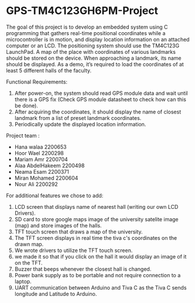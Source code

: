 # GPS-TM4C123GH6PM-Project

The goal of this project is to develop an embedded system using C programming that
gathers real-time positional coordinates while a microcontroller is in motion, and display
location information on an attached computer or an LCD. The positioning system should
use the TM4C123G LaunchPad. A map of the place with coordinates of various landmarks
should be stored on the device. When approaching a landmark, its name should be
displayed.
As a demo, it’s required to load the coordinates of at least 5 different halls of the faculty.

Functional Requirements:
  1. After power-on, the system should read GPS module data and wait until there is a GPS fix (Check GPS module datasheet to check how can this be done).
  2. After acquiring the coordinates, it should display the name of closest landmark from a list of preset landmark coordinates.
  3. Periodically update the displayed location information.

Project team : 
  - Hana walaa        2200653
  - Hoor Wael         2200298
  - Mariam Amr        2200704
  - Alaa AbdelHakeem  2200498
  - Neama Esam        2200371
  - Miran Mohamed     2200604
  - Nour Ali          2200292

For additional features we chose to add:
  1. LCD screen that displays name of nearest hall (writing our own LCD Drivers).
  2. SD card to store google maps image of the university satelite image (map) and store images of the halls.
  3. TFT touch screen that draws a map of the university.
  4. The TFT screen displays in real time the tiva c's coordinates on the drawn map.
  5. We wrote drivers to utilize the TFT touch screen.
  6. we made it so that if you click on the hall it would display an image of it on the TFT.
  7. Buzzer that beeps whenever the closest hall is changed.
  8. Power bank supply as to be portable and not require connection to a laptop.
  9. UART communication between Arduino and Tiva C as the Tiva C sends longitude and Latitude to Arduino.
